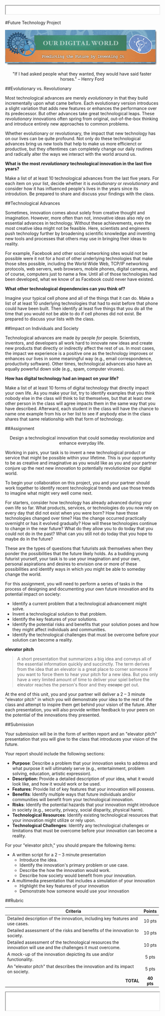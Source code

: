 <iframe src="../assets/header.html" width=100% height=28></iframe>

<!-- ######################################### -->

<span class="mickel">

#Future Technology Project


<span class="cImg">![](../images/digitalworld_banner.png)

<div class="cBox quote"><center>"If I had asked people what they wanted, they would have said faster horses." – Henry Ford</div>

<!--
<iframe class="video" width="560" height="315" src="https://www.youtube.com/embed/xxxxx" frameborder="0" allowfullscreen></iframe>
-->


##Evolutionary vs. Revolutionary

Most technological advances are merely _evolutionary_ in that they build incrementally upon what came before. Each evolutionary version introduces a slight variation that adds new features or enhances the performance over its predecessor. But other advances take great technological leaps. These _revolutionary_ innovations often spring from original, out-of-the-box thinking and introduce entirely new approaches to common problems.

Whether evolutionary or revolutionary, the impact that new technology has on our lives can be quite profound. Not only do these technological advances bring us new tools that help to make us more efficienct or productive, but they oftentimes can completely change our daily routines and radically alter the ways we interact with the world around us.


**What is the most _revolutionary_ technological innovation in the last five years?**

Make a list of at least 10 technological advances from the last five years. For each item on your list, decide whether it is _evolutionary_ or _revolutionary_ and consider how it has influenced people's lives in the years since its introdution. Be prepared to share and discuss your findings with the class.


##Technological Advances

Sometimes, innovation comes about solely from creative thought and imagination. However, more often than not, innovative ideas also rely on essential advances in technology. Without these achievements, even the most creative idea might not be feasible. Here, scientists and engineers push technology further by broadening scientific knowledge and inventing new tools and processes that others may use in bringing their ideas to reality.

For example, Facebook and other social networking sites would not be possible were it not for a host of other underlying technologies that make those sites possible, including the World Wide Web, TCP/IP networking protocols, web servers, web browsers, mobile phones, digital cameras, and of course, computers just to name a few. Until all of those technologies had been developed, what we know of as Facebook could never have existed.

**What other technological dependencies can you think of?**

Imagine your typical cell phone and all of the things that it can do. Make a list of at least 10 underlying technologies that had to exist before that phone could have been built. Then identify at least five things that you do all the time that you would not be able to do if cell phones did not exist. Be prepared to discuss your lists with the class.



##Impact on Individuals and Society

Technological advances are made _by_ people _for_ people. Scientists, inventors, and developers all work hard to innovate new ideas and create new products that directly or indirectly affect the rest of us. In most cases, the impact we experience is a positive one as the technology improves or enhances our lives in some meaningful way (e.g., email correspondence, productivity software). Other times, technological advances also have an equally powerful down side (e.g., spam, computer viruses).

**How has digital technology had an impact on your life?**

Make a list of at least 10 forms of digital technology that directly impact your own life. As you make your list, try to identify examples that you think nobody else in the class will think to list themselves, but that at least one other person in the class will agree impacts them in the same way that you have described. Afterward, each student in the class will have the chance to name one example from his or her list to see if anybody else in the class shares that same relationship with that form of technology.



##Assignment

<div class="cBox task"><center>Design a technological innovation that could someday revolutionize and enhance everyday life.</center></div>

Working in pairs, your task is to invent a new technological product or service that might be possible within your lifetime. This is your opportunity to be as creative and imaginative as you would like as you and your partner conjure up the next new innovation to potentially revolutionize our digital world.

To begin your collaboration on this project, you and your partner should work together to identify recent technological trends and use those trends to imagine what might very well come next.

For starters, consider how technology has already advanced during your own life so far. What products, services, or technologies do you now rely on every day that did not exist when you were born? How have those technologies changed over time? Has the change occurred practically overnight or has it evolved gradually? How will these technologies continue to change in the near future? What do they allow you to do today that you could not do in the past? What can you still not do today that you hope to maybe do in the future?

These are the types of questions that futurists ask themselves when they ponder the possibilities that the future likely holds. As a budding young futurist yourself, your task is to use your imagination and your own, personal aspirations and desires to envision one or more of these possibilities and identify ways in which _you_ might be able to someday change the world. 

For this assignment, you will need to perform a series of tasks in the process of designing and documenting your own future innovation and its potential impact on society:

+ Identify a current problem that a technological advancement might solve.
+ Invent a technological solution to that problem.
+ Identify the key features of your solutions.
+ Identify the potential risks and benefits that your solution poses and how they might affect individuals and communities.
+ Identify the technological challenges that must be overcome before your solution can become a reality.


<div class="cBox">
<b>elevator pitch</b><br>
<blockquote>
A short presentation that summarizes a big idea and conveys all of the essential information quickly and succinctly. The term derives from the idea that an elevator is a great place to corner someone if you want to force them to hear your pitch for a new idea. But you only have a very limited amount of time to deliver your spiel before the elevator reaches the person's floor and they <strike>escape</strike> get out.<br>
</blockquote>
</div>


At the end of this unit, you and your partner will deliver a 2 &ndash; 3 minute "elevator pitch" in which you will demonstrate your idea to the rest of the class and attempt to inspire them get behind your vision of the future. After each presentation, you will also provide written feedback to your peers on the potential of the innovations they presented.



##Submission

Your submission will be in the form of written report and an "elevator pitch" presentation that you will give to the class that introduces your vision of the future.

Your report should include the following sections:

+ **Purpose**: Describe a problem that your innovation seeks to address and what purpose it will ultimately serve (e.g., entertainment, problem solving, education, artistic expression).
+ **Description:** Provide a detailed description of your idea, what it would look like, and how it would work or be used.
+ **Features**: Provide list of key features that your innovation will possess.
+ **Benefits**: Identify multiple ways that future individuals and/or communities will benefit from your technological innovation.
+ **Risks**: Identify the potential hazards that your innovation might introduce in society (e.g., security, privacy, social disparity, physical harm).
+ **Technological Resources**: Identify existing technological resources that your innovation might utilize or rely upon.
+ **Technological Challenges**: Identify any technological challenges or limitations that must be overcome before your innovation can become a reality.

For your "elevator pitch," you should prepare the following items:

+ A written script for a 2 &ndash; 3 minute presentation
	+ Introduce the idea.
	+ Identify the innovation's primary problem or use case.
	+ Describe the how the innovation would work.
	+ Describe how society would benefit from your innovation. 
+ A multimedia presentation that includes a simulation of your innovation
	+ Highlight the key features of your innovation
	+ Demonstrate how someone would use your innovation 

<!--
##Learning Objectives
<div style="background: red">
Over the course of this module and this project, you will learn:

+ how to analyze the role that digital technology currently plays in your everyday lives
+ how to identify ways that you use and rely upon digital technology in your social communications and interactions
+ 
</div>
-->

##Rubric

| Criteria  | Points |
|-----------|:------:|
| Detailed description of the innovation, including key features and use cases.    | 10 pts |
| Detailed assessment of the risks and benefits of the innovation to society.    | 10 pts |
| Detailed assessment of the technological resources the innovation will use and the challenges it must overcome.    | 10 pts |
| A mock-up of the innovation depicting its use and/or functionality.    | 5 pts |
| An "elevator pitch" that describes the innovation and its impact on society.    | 5 pts |
|<span style="float: right">**TOTAL**</span> | **40 pts** |


<!--
| Criteria | Descriptors | Points |
|----------|---------|:------:|
| Detailed description of the innovation, including key features and use cases. | xxxxxxx | 10 pts |
| Detailed assessment of the risks and benefits of the innovation to society. | xxxxxxx | 10 pts |
| Detailed assessment of the technological resources the innovation will use and the challenges it must overcome. | xxxxxxx | 10 pts |
| A mock-up of the innovation depicting its use and/or functionality. | xxxxxxx | 5 pts |
| An "elevator pitch" that describes the innovation and its impact on society. | xxxxxxx | 5 pts |
||<span style="float: right">**TOTAL**</span> | **40 pts** |
-->




<!-- ######################################### -->

<iframe src="../assets/footer.html" width=100% height=60></iframe>


</span>